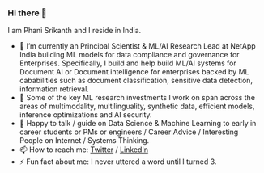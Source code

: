 ### Hi there 👋

I am Phani Srikanth and I reside in India.

- 🔭 I’m currently an Principal Scientist & ML/AI Research Lead at NetApp India building ML models for data compliance and governance for Enterprises. Specifically, I build and help build ML/AI systems for Document AI or Document intelligence for enterprises backed by ML cababilities such as document classification, sensitive data detection, information retrieval.
- 🧐 Some of the key ML research investments I work on span across the areas of multimodality, multilinguality, synthetic data, efficient models, inference optimizations and AI security.
- 💬 Happy to talk / guide on Data Science & Machine Learning to early in career students or PMs or engineers / Career Advice / Interesting People on Internet / Systems Thinking.
- 📫 How to reach me: [Twitter](https://www.twitter.com/phanisrikanth33) / [LinkedIn](https://www.linkedin.com/in/phanisrikanth/)
- ⚡ Fun fact about me: I never uttered a word until I turned 3.

